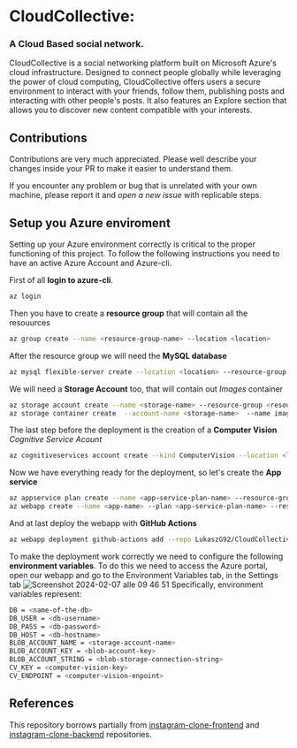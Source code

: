 # CloudCollective:

### A Cloud Based social network.

CloudCollective is a social networking platform built on Microsoft Azure's cloud infrastructure. Designed to connect people globally while leveraging the power of cloud computing, CloudCollective offers users a secure environment to interact with your friends, follow them, publishing posts and interacting with other people's posts.
It also features an Explore section that allows you to discover new content compatible with your interests.

## Contributions

Contributions are very much appreciated. Please well describe your changes inside your PR to make it easier to understand them.

If you encounter any problem or bug that is unrelated with your own machine, please report it and *open a new issue* with replicable steps. 

## Setup you Azure enviroment

Setting up your Azure environment correctly is critical to the proper functioning of this project.
To follow the following instructions you need to have an active Azure Account and Azure-cli.

First of all **login to azure-cli**.
 ```bash 
az login
```

Then you have to create a **resource group** that will contain all the resouurces
 ```bash 
az group create --name <resource-group-name> --location <location>
```

After the resource group we will need the **MySQL database**
 ```bash 
az mysql flexible-server create --location <location> --resource-group <resource-group-name> --name <db-name> --admin-user <db-username> --admin-password <db-password --auto-scale-iops Enabled
```

We will need a **Storage Account** too, that will contain out *Images* container
 ```bash 
az storage account create --name <storage-name> --resource-group <resource-group-name> --location <location> --sku Standard_ZRS --encryption-services blob
az storage container create  --account-name <storage-name>  --name images
```

The last step before the deployment is the creation of a **Computer Vision** *Cognitive Service Acount*
 ```bash
az cognitiveservices account create --kind ComputerVision --location <location> --name <computer-vision-name> --resource-group <resource-group-name>  --sku F0
```
Now we have everything ready for the deployment, so let's create the **App service**
 ```bash
az appservice plan create --name <app-service-plan-name> --resource-group  <resource-group-name> --is-linux —-location <location> --sku B1
az webapp create --name <app-name> --plan <app-service-plan-name> --resource-group <resource-group-name> --runtime "NODE:20-lts"
```

And at last deploy the webapp with **GitHub Actions**
 ```bash
az webapp deployment github-actions add --repo LukaszG92/CloudCollective --branch main --resource-group <resource-group-name> --name <app-name> --runtime "NODE:20-lts" --login-with-github
```
To make the deployment work correctly we need to configure the following **environment variables**.
To do this we need to access the Azure portal, open our webapp and go to the Environment Variables tab, in the Settings tab
![Screenshot 2024-02-07 alle 09 46 51](https://github.com/LukaszG92/CloudCollective/assets/128072825/2827a6ba-3723-4e2f-ab11-753073f8f142)
Specifically, environment variables represent:
 ```bash
DB = <name-of-the-db>
DB_USER = <db-username>
DB_PASS = <db-password>
DB_HOST = <db-hostname>
BLOB_ACCOUNT_NAME = <storage-account-name>
BLOB_ACCOUNT_KEY = <blob-account-key>
BLOB_ACCOUNT_STRING = <blob-storage-connection-string>
CV_KEY = <computer-vision-key>
CV_ENDPOINT = <computer-vision-enpoint>
```

## References
This repository borrows partially from [instagram-clone-frontend](https://github.com/yassinjouao/instagram-clone-frontend) and [instagram-clone-backend](https://github.com/yassinjouao/instagram-clone-backend) repositories.
